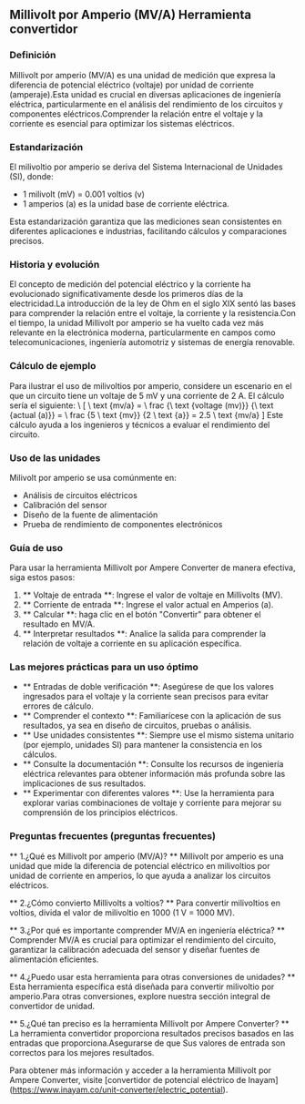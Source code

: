 ## Millivolt por Amperio (MV/A) Herramienta convertidor

### Definición
Millivolt por amperio (MV/A) es una unidad de medición que expresa la diferencia de potencial eléctrico (voltaje) por unidad de corriente (amperaje).Esta unidad es crucial en diversas aplicaciones de ingeniería eléctrica, particularmente en el análisis del rendimiento de los circuitos y componentes eléctricos.Comprender la relación entre el voltaje y la corriente es esencial para optimizar los sistemas eléctricos.

### Estandarización
El milivoltio por amperio se deriva del Sistema Internacional de Unidades (SI), donde:
- 1 milivolt (mV) = 0.001 voltios (v)
- 1 amperios (a) es la unidad base de corriente eléctrica.

Esta estandarización garantiza que las mediciones sean consistentes en diferentes aplicaciones e industrias, facilitando cálculos y comparaciones precisos.

### Historia y evolución
El concepto de medición del potencial eléctrico y la corriente ha evolucionado significativamente desde los primeros días de la electricidad.La introducción de la ley de Ohm en el siglo XIX sentó las bases para comprender la relación entre el voltaje, la corriente y la resistencia.Con el tiempo, la unidad Millivolt por amperio se ha vuelto cada vez más relevante en la electrónica moderna, particularmente en campos como telecomunicaciones, ingeniería automotriz y sistemas de energía renovable.

### Cálculo de ejemplo
Para ilustrar el uso de milivoltios por amperio, considere un escenario en el que un circuito tiene un voltaje de 5 mV y una corriente de 2 A. El cálculo sería el siguiente:
\ [
\ text {mv/a} = \ frac {\ text {voltage (mv)}} {\ text {actual (a)}} = \ frac {5 \ text {mv}} {2 \ text {a}} = 2.5 \ text {mv/a}
\]
Este cálculo ayuda a los ingenieros y técnicos a evaluar el rendimiento del circuito.

### Uso de las unidades
Milivolt por amperio se usa comúnmente en:
- Análisis de circuitos eléctricos
- Calibración del sensor
- Diseño de la fuente de alimentación
- Prueba de rendimiento de componentes electrónicos

### Guía de uso
Para usar la herramienta Millivolt por Ampere Converter de manera efectiva, siga estos pasos:
1. ** Voltaje de entrada **: Ingrese el valor de voltaje en Millivolts (MV).
2. ** Corriente de entrada **: Ingrese el valor actual en Amperios (a).
3. ** Calcular **: haga clic en el botón "Convertir" para obtener el resultado en MV/A.
4. ** Interpretar resultados **: Analice la salida para comprender la relación de voltaje a corriente en su aplicación específica.

### Las mejores prácticas para un uso óptimo
- ** Entradas de doble verificación **: Asegúrese de que los valores ingresados ​​para el voltaje y la corriente sean precisos para evitar errores de cálculo.
- ** Comprender el contexto **: Familiarícese con la aplicación de sus resultados, ya sea en diseño de circuitos, pruebas o análisis.
- ** Use unidades consistentes **: Siempre use el mismo sistema unitario (por ejemplo, unidades SI) para mantener la consistencia en los cálculos.
- ** Consulte la documentación **: Consulte los recursos de ingeniería eléctrica relevantes para obtener información más profunda sobre las implicaciones de sus resultados.
- ** Experimentar con diferentes valores **: Use la herramienta para explorar varias combinaciones de voltaje y corriente para mejorar su comprensión de los principios eléctricos.

### Preguntas frecuentes (preguntas frecuentes)

** 1.¿Qué es Millivolt por amperio (MV/A)? **
Millivolt por amperio es una unidad que mide la diferencia de potencial eléctrico en milivoltios por unidad de corriente en amperios, lo que ayuda a analizar los circuitos eléctricos.

** 2.¿Cómo convierto Millivolts a voltios? **
Para convertir milivoltios en voltios, divida el valor de milivoltio en 1000 (1 V = 1000 MV).

** 3.¿Por qué es importante comprender MV/A en ingeniería eléctrica? **
Comprender MV/A es crucial para optimizar el rendimiento del circuito, garantizar la calibración adecuada del sensor y diseñar fuentes de alimentación eficientes.

** 4.¿Puedo usar esta herramienta para otras conversiones de unidades? **
Esta herramienta específica está diseñada para convertir milivoltio por amperio.Para otras conversiones, explore nuestra sección integral de convertidor de unidad.

** 5.¿Qué tan preciso es la herramienta Millivolt por Ampere Converter? **
La herramienta convertidor proporciona resultados precisos basados ​​en las entradas que proporciona.Asegurarse de que Sus valores de entrada son correctos para los mejores resultados.

Para obtener más información y acceder a la herramienta Millivolt por Ampere Converter, visite [convertidor de potencial eléctrico de Inayam] (https://www.inayam.co/unit-converter/electric_potential).
